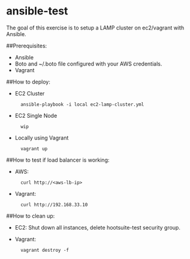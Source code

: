 ansible-test
============

The goal of this exercise is to setup a LAMP cluster on ec2/vagrant with Ansible.

##Prerequisites:
* Ansible
* Boto and ~/.boto file configured with your AWS credentials.
* Vagrant

##How to deploy:
* EC2 Cluster

        ansible-playbook -i local ec2-lamp-cluster.yml
    
* EC2 Single Node

        wip

* Locally using Vagrant

        vagrant up

##How to test if load balancer is working:
* AWS:

        curl http://<aws-lb-ip>

* Vagrant:

        curl http://192.168.33.10

##How to clean up:
* EC2: Shut down all instances, delete hootsuite-test security group.
* Vagrant:

        vagrant destroy -f
